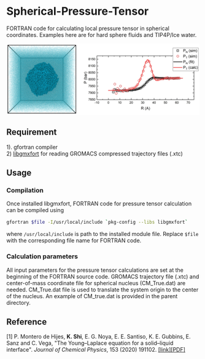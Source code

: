 # Spherical-Pressure-Tensor
FORTRAN code for calculating local pressure tensor in spherical coordinates. Examples here are for hard sphere fluids and TIP4P/Ice water.<br/>

![Normal and tangential pressure profile in a hard-sphere critical nucleus](https://github.com/KaihangShi/Spherical-Pressure-Tensor/blob/main/hard_sphere_fluid.jpg)


## Requirement
1). gfortran compiler <br/>
2) [libgmxfort](https://github.com/KaihangShi/libgmxfort) for reading GROMACS compressed trajectory files (.xtc)<br/>

## Usage
### Compilation
Once installed libgmxfort, FORTRAN code for pressure tensor calculation can be compiled using
```bash
gfortran $file -I/usr/local/include `pkg-config --libs libgmxfort`

```
where ```/usr/local/include``` is path to the installed module file. Replace ```$file``` with the corresponding file name for FORTRAN code.

### Calculation parameters
All input parameters for the pressure tensor calculations are set at the beginning of the FORTRAN source code. GROMACS trajectory file (.xtc) and center-of-mass coordinate file for spherical nucleus (CM_True.dat) are needed. CM_True.dat file is used to translate the system origin to the center of the nucleus. An example of CM_true.dat is provided in the parent directory.


## Reference
[1]  P. Montero de Hijes, **K. Shi**, E. G. Noya, E. E. Santiso, K. E. Gubbins, E. Sanz and C. Vega, \"The Young–Laplace equation for a solid–liquid interface\". *Journal of Chemical Physics*, 153 (2020) 191102. [[link]](https://aip.scitation.org/doi/10.1063/5.0032602)[[PDF]](http://kaihangshi.github.io/assets/docs/paper/Hijes_jcp_2020.pdf)
